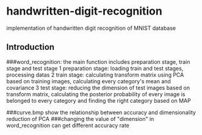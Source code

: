 # handwritten-digit-recognition
implementation of handwritten digit recognition of MNIST database

## Introduction

###word_recognition: the main function includes preparation stage, train stage and test stage
    1 preparation stage: loading train and test stages, processing datas
    2 train stage: calculating transform matrix using PCA based on training images, calculating every category's mean and covariance
    3 test stage: reducing the dimension of test images based on transform matrix, 
calculating the posterior probability of every image is belonged to every category and finding the right category based on MAP

###curve.bmp show the relationship between accuracy and dimensionality reduction of PCA
###changing the value of "dimension" in word_recognition can get different accuracy rate



